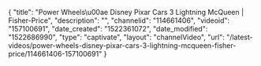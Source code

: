 {
    "title": "Power Wheels\u00ae Disney Pixar Cars 3 Lightning McQueen | Fisher-Price",
    "description": "",
    "channelid": "114661406",
    "videoid": "157100691",
    "date_created": "1522361072",
    "date_modified": "1522686990",
    "type": "captivate",
    "layout": "channelVideo",
    "url": "\/latest-videos\/power-wheels-disney-pixar-cars-3-lightning-mcqueen-fisher-price\/114661406-157100691"
}